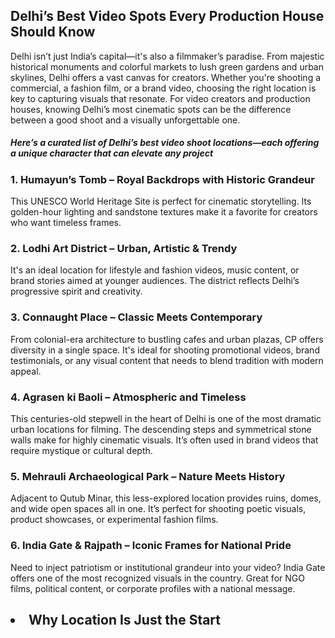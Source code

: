 <h2>Delhi’s Best Video Spots Every Production House Should Know</h2>
Delhi isn’t just India’s capital—it's also a filmmaker’s paradise. From majestic historical monuments and colorful markets to lush green gardens and urban skylines, Delhi offers a vast canvas for creators. Whether you're shooting a commercial, a fashion film, or a brand video, choosing the right location is key to capturing visuals that resonate. For video creators and production houses, knowing Delhi’s most cinematic spots can be the difference between a good shoot and a visually unforgettable one.<br>
<h5>Here’s a curated list of Delhi’s best video shoot locations—each offering a unique character that can elevate any project</h5>
<h3>1. Humayun’s Tomb – Royal Backdrops with Historic Grandeur</h3>
This UNESCO World Heritage Site is perfect for cinematic storytelling. Its golden-hour lighting and sandstone textures make it a favorite for creators who want timeless frames.<br>
<h3>2. Lodhi Art District – Urban, Artistic & Trendy</h3>
It's an ideal location for lifestyle and fashion videos, music content, or brand stories aimed at younger audiences. The district reflects Delhi’s progressive spirit and creativity.<br>
<h3>3. Connaught Place – Classic Meets Contemporary</h3>
From colonial-era architecture to bustling cafes and urban plazas, CP offers diversity in a single space. It's ideal for shooting promotional videos, brand testimonials, or any visual content that needs to blend tradition with modern appeal.<br>
<h3>4. Agrasen ki Baoli – Atmospheric and Timeless</h3>
This centuries-old stepwell in the heart of Delhi is one of the most dramatic urban locations for filming. The descending steps and symmetrical stone walls make for highly cinematic visuals. It’s often used in brand videos that require mystique or cultural depth.<br>
<h3>5. Mehrauli Archaeological Park – Nature Meets History</h3>
Adjacent to Qutub Minar, this less-explored location provides ruins, domes, and wide open spaces all in one. It’s perfect for shooting poetic visuals, product showcases, or experimental fashion films.<br>
<h3>6. India Gate & Rajpath – Iconic Frames for National Pride</h3>
Need to inject patriotism or institutional grandeur into your video? India Gate offers one of the most recognized visuals in the country. Great for NGO films, political content, or corporate profiles with a national message.<br>
<h2><li>	Why Location Is Just the Start</h2></li>
